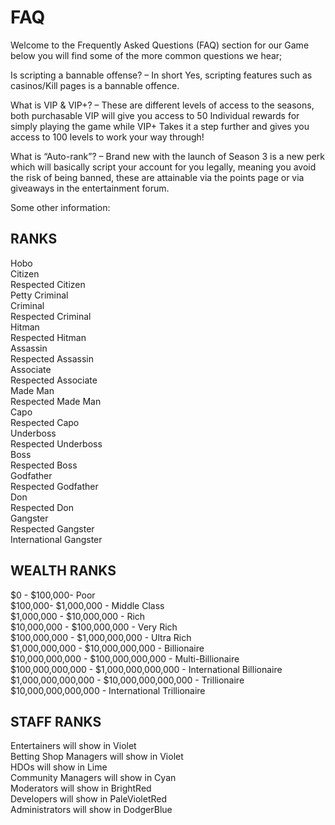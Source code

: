 # FAQ

Welcome to the Frequently Asked Questions (FAQ) section for our Game below you will find some of the more common questions we hear;<br>

Is scripting a bannable offense? – In short Yes, scripting features such as casinos/Kill pages is a bannable offence. <br>

What is VIP & VIP+? – These are different levels of access to the seasons, both purchasable VIP will give you access to 50 Individual rewards for simply playing the game while VIP+ Takes it a step further and gives you access to 100 levels to work your way through! <br>

What is “Auto-rank”? – Brand new with the launch of Season 3 is a new perk which will basically script your account for you legally, meaning you avoid the risk of being banned, these are attainable via the points page or via giveaways in the entertainment forum.

Some other information:

## RANKS

Hobo <br>
Citizen <br>
Respected Citizen <br>
Petty Criminal <br>
Criminal <br>
Respected Criminal <br>
Hitman <br>
Respected Hitman <br>
Assassin <br>
Respected Assassin <br>
Associate <br>
Respected Associate <br>
Made Man <br>
Respected Made Man <br>
Capo <br>
Respected Capo <br>
Underboss <br>
Respected Underboss <br>
Boss <br>
Respected Boss <br>
Godfather <br>
Respected Godfather <br>
Don <br>
Respected Don <br>
Gangster <br>
Respected Gangster <br>
International Gangster <br>


## WEALTH RANKS

$0 - $100,000- Poor <br>
$100,000- $1,000,000 - Middle Class <br>
$1,000,000 - $10,000,000 - Rich <br>
$10,000,000 - $100,000,000 - Very Rich <br>
$100,000,000 - $1,000,000,000 - Ultra Rich <br>
$1,000,000,000 - $10,000,000,000 - Billionaire <br>
$10,000,000,000 - $100,000,000,000 - Multi-Billionaire <br>
$100,000,000,000 - $1,000,000,000,000 - International Billionaire <br>
$1,000,000,000,000 - $10,000,000,000,000 - Trillionaire <br>
$10,000,000,000,000 - International Trillionaire <br>

## STAFF RANKS

Entertainers will show in Violet <br>
Betting Shop Managers will show in Violet <br>
HDOs will show in Lime <br>
Community Managers will show in Cyan <br>
Moderators will show in BrightRed <br>
Developers will show in PaleVioletRed <br>
Administrators will show in DodgerBlue <br>
